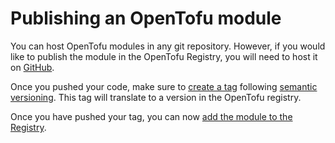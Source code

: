 # Publishing an OpenTofu module

You can host OpenTofu modules in any git repository. However, if you would like to publish the module in the OpenTofu Registry, you will need to host it on [GitHub](https://docs.github.com/en/get-started/start-your-journey).

Once you pushed your code, make sure to [create a tag](https://git-scm.com/book/en/v2/Git-Basics-Tagging) following [semantic versioning](https://semver.org/). This tag will translate to a version in the OpenTofu registry.

Once you have pushed your tag, you can now [add the module to the Registry](/docs/modules/adding).
